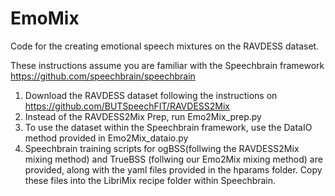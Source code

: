 # EmoMix
Code for the creating emotional speech mixtures on the RAVDESS dataset.

These instructions assume you are familiar with the Speechbrain framework https://github.com/speechbrain/speechbrain 

1. Download the RAVDESS dataset following the instructions on https://github.com/BUTSpeechFIT/RAVDESS2Mix
2. Instead of the RAVDESS2Mix Prep, run Emo2Mix_prep.py
3. To use the dataset within the Speechbrain framework, use the DataIO method provided in Emo2Mix_dataio.py
4. Speechbrain training scripts for ogBSS(follwing the RAVDESS2Mix mixing method) and TrueBSS (follwing our Emo2Mix mixing method) are provided, along with the yaml files provided in the hparams folder. Copy these files into the LibriMix recipe folder within Speechbrain.
